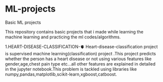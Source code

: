 # ML-projects
Basic ML projects


This repository contains basic projects that i made while learning the machine learning and practicing the ml codes/algorithms.


1.HEART-DISEASE-CLASSIFICATION-🫀
Heart-disease-classification project is supervised machine learning(classification) project .This project predicts whether the person has a heart disease or not using various features like gender,age,chest pain type etc...all other features are explained in detailed in the jupyter notebook.This problem is tackled using libraries like numpy,pandas,matplotlib,scikit-learn,xgboost,catboost.

